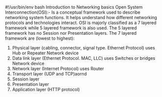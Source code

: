 #!/usr/bin/env bash
Introduction to Networking basics
Open System Interconnection(OSI):- Is a conceptual framework used to describe networking system functions. It helps understand how different networking protocols and technologies interact. OSI is majorly classified as a 7 layered framework while 5 layered framework is also used. The 5 layered framework has no Session nor Presentation layers.
The 7 layered framework are (lowest to highest):
1. Physical layer (cabling, connector, signal type. Ethernet Protocol) uses Hub or Repeater Network device
2. Data link layer (Ethernet Protocol. MAC, LLC) uses Switches or bridges Network device
3. Network layer (Internet Protocol) uses Router
4. Transport layer (UDP and TCP)aornd
5. Session layer
6. Presentation layer
7. Application layer (HTTP protocol)
